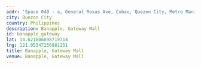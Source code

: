 ```yaml
---
addr: 'Space 040 - a, General Roxas Ave, Cubao, Quezon City, Metro Manila'
city: Quezon City
country: Philippines
description: Banapple, Gateway Mall
id: banapple_gateway
lat: 14.621606898719714
lng: 121.05347256881251
title: Banapple, Gateway Mall
venue: Banapple, Gateway Mall
---
```

